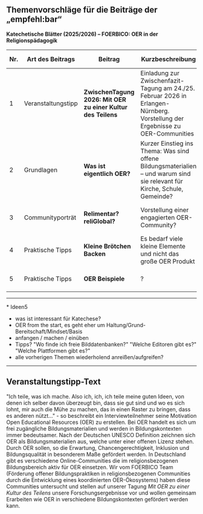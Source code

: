 ## Themenvorschläge für die Beiträge der „empfehl:bar“  
**Katechetische Blätter (2025/2026) – FOERBICO: OER in der Religionspädagogik**

| Nr. | Art des Beitrags      | Beitrag                                     | Kurzbeschreibung                                                                 | Bezug zu OER/ OER to go                                                            | Geplantes Heft | Abgabe bis             | Autor:in       |
|-----|-----------------------|---------------------------------------------|----------------------------------------------------------------------------------|---------------------------------------------------------------------------|----------------|------------------------|----------------|
| 1   | Veranstaltungstipp    | **ZwischenTagung 2026: Mit OER zu einer Kultur des Teilens** | Einladung zur Zwischenfazit-Tagung am 24./25. Februar 2026 in Erlangen-Nürnberg. Vorstellung der Ergebnisse zu OER-Communities | Förderung einer OER-Kultur in religionsbezogenen Communites                | 4/2025         | Anfang August 2025     | Phillip        |
| 2   | Grundlagen            | **Was ist eigentlich OER?**                 | Kurzer Einstieg ins Thema: Was sind offene Bildungsmaterialien – und warum sind sie relevant für Kirche, Schule, Gemeinde? | Einführung in OER, mit Link zu Materialien                               | 5/2025         | Anfang September 2025  | Laura          |
| 3  | Communityporträt      | **Relimentar? reliGlobal?**                | Vorstellung einer engagierten OER-Community?                                     | Sichtbarmachung aktiver Netzwerke in der religiösen Bildung             | 1/2026         | Okt/Nov 2026    | Jörg        |
| 4   | Praktische Tipps     | **Kleine Brötchen Backen**                | Es bedarf viele kleine Elemente und nicht das große OER Produkt                                     | Um vor Überforderung zu schützen         | ?         | ?   | Phillip      |
| 5   | Praktische Tipps     | **OER Beispiele**                | ?                                   | ?         | ?         | ?   |   Ludger (& ggf Gina)    |

----

\* Ideen5
- was ist interessant für Katechese?
- OER from the start, es geht eher um Haltung/Grund-Bereitschaft/Mindset/Basis
- anfangen / machen / einüben
- Tipps? "Wo finde ich freie Bilddatenbanken?" "Welche Editoren gibt es?" "Welche Plattformen gibt es?"
- alle vorherigen Themen wiederholend anreißen/aufgreifen?
---
## Veranstaltungstipp-Text
"Ich teile, was ich mache. Also ich, ich, ich teile meine guten Ideen, von denen ich selber davon überzeugt bin, dass sie gut sind und wo es sich lohnt, mir auch die Mühe zu machen, das in einen Raster zu bringen, dass es anderen nützt..." - so beschreibt ein Interviewteilnehmer seine Motivation Open Educational Resources (OER) zu erstellen.
Bei OER handelt es sich um frei zugängliche Bildungsmaterialien und werden in Bildungskontexten immer bedeutsamer. Nach der Deutschen UNESCO Definition zeichnen sich OER als Bildungsmaterialien aus, welche unter einer offenen Lizenz stehen. Durch OER sollen, so die Erwartung, Chancengerechtigkeit, Inklusion und Bildungsqualität in besonderem Maße gefördert werden. In Deutschland gibt es verschiedene Online-Communities die im religionsbezogenen Bildungsbereich aktiv für OER einsetzen. Wir vom FOERBICO Team (Förderung offener Bildungspraktiken in religionsbezogenen Communities durch die Entwicklung eines koordinierten OER-Ökosystems) haben diese Communities untersucht und stellen auf unserer Tagung *Mit OER zu einer Kultur des Teilens* unsere Forschungsergebnisse vor und wollen gemeinsam Erarbeiten wie OER in verschiedene Bildungskontexten gefördert werden kann. 
